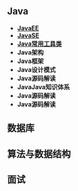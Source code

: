 ## Java
- **[JavaEE][1]**
- **[JavaSE][2]**
- **[Java常用工具类][3]**
- **Java架构**
- **Java框架**
- **Java设计模式**
- **Java源码解读**	
- **JavaJava知识体系**
- **Java源码解读**
- **Java源码解读**
## 数据库

## 算法与数据结构

## 面试

[1]:https://github.com/chenlanqing/learningNote/tree/master/Java/JavaEE
[2]:https://github.com/chenlanqing/learningNote/tree/master/Java/JavaSE
[3]:https://github.com/chenlanqing/learningNote/tree/master/Java/Java%E5%B8%B8%E7%94%A8%E5%B7%A5%E5%85%B7%E7%B1%BB